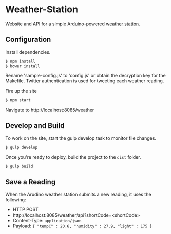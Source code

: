 # Weather-Station

Website and API for a simple Arduino-powered [weather station](http://shoe.io/weather). 

## Configuration
Install dependencies. 
    
    $ npm install
    $ bower install

Rename 'sample-config.js' to 'config.js' or obtain the decryption key for the Makefile. Twitter authentication is used for tweeting each weather reading. 

Fire up the site

    $ npm start

Navigate to http://localhost:8085/weather


## Develop and Build 
To work on the site, start the gulp develop task to monitor file changes. 

	$ gulp develop 

Once you're ready to deploy, build the project to the `dist` folder. 

	$ gulp build


## Save a Reading
When the Arudino weather station submits a new reading, it uses the following: 

* HTTP POST 
* http://localhost:8085/weather/api?shortCode=&lt;shortCode&gt; 
* Content-Type: `application/json` 
* Payload: `{ "tempC" : 20.6, "humidity" : 27.9, "light" : 175 }` 